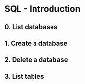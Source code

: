 # SQL - Introduction

## 0. List databases
## 1. Create a database
## 2. Delete a database
## 3. List tables



